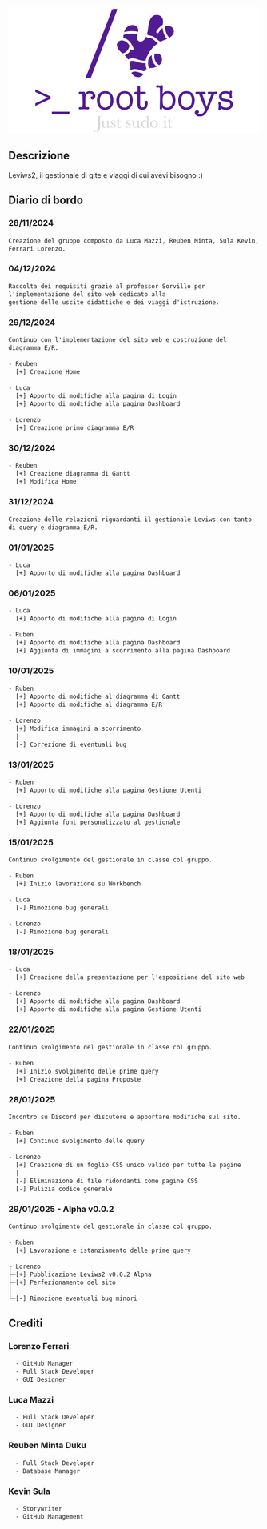 ![Logo (Wh)](https://github.com/notDr3x/leviws-RootBoys/blob/main/LogoRootBoys.png)

## Descrizione
  Leviws2, il gestionale di gite e viaggi di cui avevi bisogno :)



## Diario di bordo
  ### 28/11/2024
    Creazione del gruppo composto da Luca Mazzi, Reuben Minta, Sula Kevin, Ferrari Lorenzo.

  ### 04/12/2024
    Raccolta dei requisiti grazie al professor Sorvillo per l'implementazione del sito web dedicato alla 
    gestione delle uscite didattiche e dei viaggi d'istruzione.
  
  ### 29/12/2024
    Continuo con l'implementazione del sito web e costruzione del diagramma E/R.
    
    - Reuben
      [+] Creazione Home

    - Luca
      [+] Apporto di modifiche alla pagina di Login
      [+] Apporto di modifiche alla pagina Dashboard

    - Lorenzo
      [+] Creazione primo diagramma E/R

  ### 30/12/2024
    - Reuben
      [+] Creazione diagramma di Gantt
      [+] Modifica Home

  ### 31/12/2024
    Creazione delle relazioni riguardanti il gestionale Leviws con tanto di query e diagramma E/R.
  
  ### 01/01/2025
    - Luca
      [+] Apporto di modifiche alla pagina Dashboard
  
  ### 06/01/2025
    - Luca
      [+] Apporto di modifiche alla pagina di Login

    - Ruben  
      [+] Apporto di modifiche alla pagina Dashboard
      [+] Aggiunta di immagini a scorrimento alla pagina Dashboard
  
  ### 10/01/2025
    - Ruben
      [+] Apporto di modifiche al diagramma di Gantt
      [+] Apporto di modifiche al diagramma E/R

    - Lorenzo
      [+] Modifica immagini a scorrimento
      |
      [-] Correzione di eventuali bug
  
  ### 13/01/2025
    - Ruben
      [+] Apporto di modifiche alla pagina Gestione Utenti
      
    - Lorenzo
      [+] Apporto di modifiche alla pagina Dashboard
      [+] Aggiunta font personalizzato al gestionale
  
  ### 15/01/2025
    Continuo svolgimento del gestionale in classe col gruppo.

    - Ruben
      [+] Inizio lavorazione su Workbench

    - Luca 
      [-] Rimozione bug generali

    - Lorenzo
      [-] Rimozione bug generali
  
  ### 18/01/2025
    - Luca
      [+] Creazione della presentazione per l'esposizione del sito web
    
    - Lorenzo
      [+] Apporto di modifiche alla pagina Dashboard
      [+] Apporto di modifiche alla pagina Gestione Utenti

  ### 22/01/2025
  	Continuo svolgimento del gestionale in classe col gruppo.
    
    - Ruben
      [+] Inizio svolgimento delle prime query
      [+] Creazione della pagina Proposte
  
  ### 28/01/2025
    Incontro su Discord per discutere e apportare modifiche sul sito.

    - Ruben
      [+] Continuo svolgimento delle query
  
    - Lorenzo
      [+] Creazione di un foglio CSS unico valido per tutte le pagine
      |
      [-] Eliminazione di file ridondanti come pagine CSS 
      [-] Pulizia codice generale 
      
  ### 29/01/2025 - Alpha v0.0.2
    Continuo svolgimento del gestionale in classe col gruppo.
    
    - Ruben 
      [+] Lavorazione e istanziamento delle prime query

    ┌ Lorenzo
    ├─[+] Pubblicazione Leviws2 v0.0.2 Alpha
    ├─[+] Perfezionamento del sito
    │  
    └─[-] Rimozione eventuali bug minori
    


## Crediti
  ### Lorenzo Ferrari 
      - GitHub Manager
      - Full Stack Developer
      - GUI Designer
  ### Luca Mazzi
      - Full Stack Developer
      - GUI Designer 
  ### Reuben Minta Duku
      - Full Stack Developer
      - Database Manager
  ### Kevin Sula
      - Storywriter
      - GitHub Management
